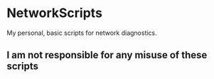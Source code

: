 # NetworkScripts
My personal, basic scripts for network diagnostics.

## I am not responsible for any misuse of these scripts
